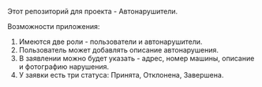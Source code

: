 Этот репозиторий для проекта - Автонарушители.

Возможности приложения:
1. Имеются две роли - пользователи и автонарушители.
2. Пользователь может добавлять описание автонарушения.
3. В заявлении можно будет указать - адрес, номер машины, описание и фотографию нарушения.
4. У заявки есть три статуса: Принята, Отклонена, Завершена.
